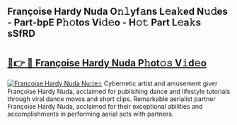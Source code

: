 ## Françoise Hardy Nuda O𝚗𝚕yf𝚊ns L𝚎a𝚔ed N𝚞𝚍es - Part-bpE P𝚑𝚘tos Vi𝚍𝚎o - H𝚘𝚝 Part L𝚎a𝚔s sSfRD

# <h2><a href="http://kf1ijy.oniu.top/?m=Fran%c3%a7oise+Hardy+Nuda">🔗👉 🔴 Françoise Hardy Nuda P𝚑ot𝚘𝚜 V𝚒d𝚎o</a></h2>

[![Françoise Hardy Nuda Nu𝚍e𝚜](https://i.imgur.com/0qMVB7G.gif)](http://kf1ijy.oniu.top/?m=Fran%c3%a7oise+Hardy+Nuda)
Cybernetic artist and amusement giver Françoise Hardy Nuda, acclaimed for publishing dance and lifestyle tutorials through viral dance moves and short clips. Remarkable aerialist partner Françoise Hardy Nuda, acclaimed for their exceptional abilities and accomplishments in performing aerial acts with partners.  
